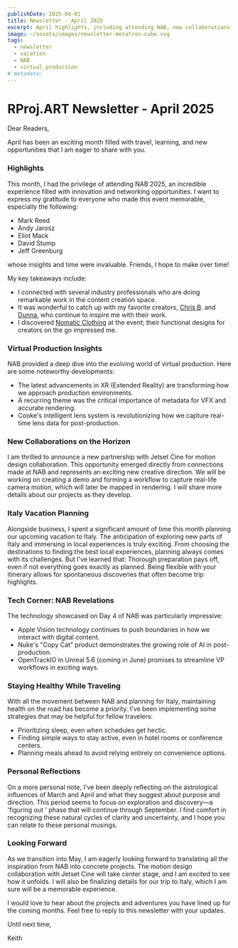 ```yaml
---
publishDate: 2025-04-01
title: Newsletter - April 2025
excerpt: April highlights, including attending NAB, new collaborations, virtual production insights, and planning an upcoming Italy vacation.
image: ~/assets/images/newsletter-metatron-cube.svg
tags:
  - newsletter
  - vacation
  - NAB
  - virtual_production
# metadata:
---
```


# **RProj.ART Newsletter - April 2025**

Dear Readers,

April has been an exciting month filled with travel, learning, and new opportunities that I am eager to share with you.

### Highlights

This month, I had the privilege of attending NAB 2025, an incredible experience filled with innovation and networking opportunities. I want to express my gratitude to everyone who made this event memorable, especially the following:

- Mark Reed
- Andy Jarosz
- Eliot Mack
- David Stump
- Jeff Greenburg

 whose insights and time were invaluable. Friends, I hope to make over time!

My key takeaways include:

- I connected with several industry professionals who are doing remarkable work in the content creation space.
- It was wonderful to catch up with my favorite creators, [Chris B](https://www.youtube.com/@chrisbrockhurst). and [Dunna](https://www.youtube.com/@dunnadidit), who continue to inspire me with their work.
- I discovered [Nomatic Clothing](https://www.nomatic.com/collections/the-outset-collection) at the event; their functional designs for creators on the go impressed me.

### Virtual Production Insights

NAB provided a deep dive into the evolving world of virtual production. Here are some noteworthy developments:

- The latest advancements in XR (Extended Reality) are transforming how we approach production environments.
- A recurring theme was the critical importance of metadata for VFX and accurate rendering.
- Cooke's intelligent lens system is revolutionizing how we capture real-time lens data for post-production.

### New Collaborations on the Horizon

I am thrilled to announce a new partnership with Jetset Cine for motion design collaboration. This opportunity emerged directly from connections made at NAB and represents an exciting new creative direction. We will be working on creating a demo and forming a workflow to capture real-life camera motion, which will later be mapped in rendering. I will share more details about our projects as they develop.

### Italy Vacation Planning

Alongside business, I spent a significant amount of time this month planning our upcoming vacation to Italy. The anticipation of exploring new parts of Italy and immersing in local experiences is truly exciting. From choosing the destinations to finding the best local experiences, planning always comes with its challenges. But I've learned that:
Thorough preparation pays off, even if not everything goes exactly as planned.
Being flexible with your itinerary allows for spontaneous discoveries that often become trip highlights.

### Tech Corner: NAB Revelations

The technology showcased on Day 4 of NAB was particularly impressive:

- Apple Vision technology continues to push boundaries in how we interact with digital content.
- Nuke's "Copy Cat" product demonstrates the growing role of AI in post-production.
- OpenTrackIO in Unreal 5.6 (coming in June) promises to streamline VP workflows in exciting ways.

### Staying Healthy While Traveling

With all the movement between NAB and planning for Italy, maintaining health on the road has become a priority. I've been implementing some strategies that may be helpful for fellow travelers:

- Prioritizing sleep, even when schedules get hectic.
- Finding simple ways to stay active, even in hotel rooms or conference centers.
- Planning meals ahead to avoid relying entirely on convenience options.

### Personal Reflections

On a more personal note, I've been deeply reflecting on the astrological influences of March and April and what they suggest about purpose and direction. This period seems to focus on exploration and discovery—a 'figuring out ' phase that will continue through September. I find comfort in recognizing these natural cycles of clarity and uncertainty, and I hope you can relate to these personal musings.

### Looking Forward

As we transition into May, I am eagerly looking forward to translating all the inspiration from NAB into concrete projects. The motion design collaboration with Jetset Cine will take center stage, and I am excited to see how it unfolds. I will also be finalizing details for our trip to Italy, which I am sure will be a memorable experience.

I would love to hear about the projects and adventures you have lined up for the coming months. Feel free to reply to this newsletter with your updates.

Until next time,

Keith